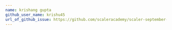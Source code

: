 ```yaml
---
name: krishang gupta
github_user_name: krishu45
url_of_github_issue: https://github.com/scaleracademy/scaler-september-open-source-challenge/issues/39
---
```

